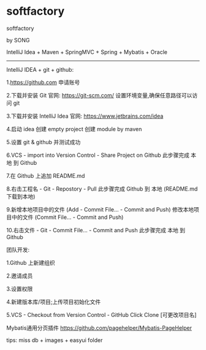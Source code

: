 # softfactory
softfactory

by SONG

IntelliJ Idea + Maven + SpringMVC + Spring + Mybatis + Oracle

-----------------------------------------------------------------------
IntelliJ IDEA + git + github: 

1.https://github.com 申请账号

2.下载并安装 Git 
  官网: https://git-scm.com/ 
  设置环境变量,确保任意路径可以访问 git

3.下载并安装 IntelliJ Idea 
  官网: https://www.jetbrains.com/idea

4.启动 idea 
  创建 empty project 
  创建 module by maven

5.设置 git & github 并测试成功

6.VCS - import into Version Control - Share Project on Github 
  此步骤完成 本地 到 Github

7.在 Github 上追加 README.md

8.右击工程名 - Git - Repostory - Pull 
  此步骤完成 Github 到 本地 (README.md 下载到本地)

9.新增本地项目中的文件 (Add - Commit File... - Commit and Push) 
  修改本地项目中的文件 (Commit File... - Commit and Push)

10.右击文件 - Git - Commit File... - Commit and Push 
  此步骤完成 本地 到 Github



团队开发: 

1.Github 上新建组织 

2.邀请成员 

3.设置权限 

4.新建版本库/项目;上传项目初始化文件

5.VCS - Checkout from Version Control - GitHub Click Clone [可更改项目名]



Mybatis通用分页插件
https://github.com/pagehelper/Mybatis-PageHelper

tips:
miss db + images + easyui folder

